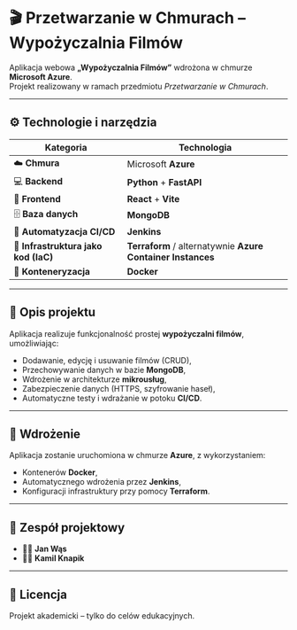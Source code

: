 # 🎬 Przetwarzanie w Chmurach – Wypożyczalnia Filmów

Aplikacja webowa **„Wypożyczalnia Filmów”** wdrożona w chmurze **Microsoft Azure**.  
Projekt realizowany w ramach przedmiotu *Przetwarzanie w Chmurach*.

---

## ⚙️ Technologie i narzędzia

| Kategoria | Technologia |
|------------|--------------|
| ☁️ **Chmura** | Microsoft **Azure** |
| 💻 **Backend** | **Python** + **FastAPI** |
| 🧠 **Frontend** | **React** + **Vite** |
| 🗄️ **Baza danych** | **MongoDB** |
| 🔁 **Automatyzacja CI/CD** | **Jenkins** |
| 🧱 **Infrastruktura jako kod (IaC)** | **Terraform** / alternatywnie **Azure Container Instances** |
| 🐳 **Konteneryzacja** | **Docker** |

---

## 🧩 Opis projektu

Aplikacja realizuje funkcjonalność prostej **wypożyczalni filmów**, umożliwiając:
- Dodawanie, edycję i usuwanie filmów (CRUD),
- Przechowywanie danych w bazie **MongoDB**,
- Wdrożenie w architekturze **mikrousług**,
- Zabezpieczenie danych (HTTPS, szyfrowanie haseł),
- Automatyczne testy i wdrażanie w potoku **CI/CD**.

---

## 🚀 Wdrożenie

Aplikacja zostanie uruchomiona w chmurze **Azure**, z wykorzystaniem:
- Kontenerów **Docker**,  
- Automatycznego wdrożenia przez **Jenkins**,  
- Konfiguracji infrastruktury przy pomocy **Terraform**.

---

## 👥 Zespół projektowy

- 🧑‍💻 **Jan Wąs**  
- 🧑‍💻 **Kamil Knapik**

---

## 📄 Licencja

Projekt akademicki – tylko do celów edukacyjnych.
